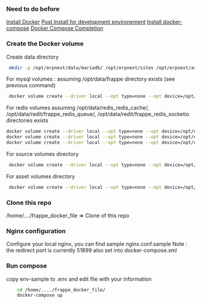 
### Need to do before

[Install Docker](https://docs.docker.com/engine/install/ubuntu/)
[Post Install for development environement](https://docs.docker.com/engine/install/linux-postinstall/)
[Install docker-compose](https://docs.docker.com/compose/install/)
[Docker Compose Completion](https://docs.docker.com/compose/completion/)


### Create the Docker volume

Create data directory 
```sh
 mkdir -p /opt/erpnext/data/mariadb/ /opt/erpnext/sites /opt/erpnext/assets /opt/erpnext/data/redis/frappe_redis_cache/ /opt/erpnext/data/redis/frappe_redis_queue/ /opt/erpnext/data/redis/frappe_redis_socketio/
```

For mysql volumes : assuming /opt/data/frappe directory exists (see previous command)
```sh
 docker volume create --driver local --opt type=none --opt device=/opt/erpnext/data/mariadb/ --opt o=bind erpnext-mariadb-vol
```

For redis volumes assuming /opt/data/redis_redis_cache/, /opt/data/redit/frappe_redis_queue/,  /opt/data/redit/frappe_redis_socketio directories exists 
```sh
docker volume create --driver local --opt type=none --opt device=/opt/erpnext/data/redis/frappe_redis_cache/ --opt o=bind erpnext-redis-cache-vol;
docker volume create --driver local --opt type=none --opt device=/opt/erpnext/data/redis/frappe_redis_queue/ --opt o=bind erpnext-redis-queue-vol;
docker volume create --driver local --opt type=none --opt device=/opt/erpnext/data/redis/frappe_redis_socketio/ --opt o=bind erpnext-redis-socketio-vol;
```

For source volumes directory
```sh
 docker volume create --driver local --opt type=none --opt device=/opt/erpnext/sites --opt o=bind erpnext-sites-vol
```

For asset volumes directory
```sh
 docker volume create --driver local --opt type=none --opt device=/opt/erpnext/assets --opt o=bind erpnext-assets-vol
```

### Clone this repo 

/home/..../frappe_docker_file => Clone of this repo

### Nginx configuration

Configure your local nginx, you can find sample nginx.conf.sample
Note : the redirect port is currently 51899 also set into docker-compose.xml

### Run compose
copy env-sample to .env and edit file with your information
```sh
    cd /home/..../frappe_docker_file/
    docker-compose up
```
